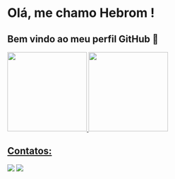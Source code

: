 # Olá, me chamo Hebrom ! 
## Bem vindo ao meu perfil GitHub 👋




<div>
<a href="https://github.com/hebroms">
<img loading="lazy" height="180em" src="https://github-readme-stats.vercel.app/api/top-langs/?username=hebroms&layout=compact&langs_count=7&theme=transparent"/>
  <img loading="lazy" height="180em" src="https://github-readme-stats.vercel.app/api?username=hebroms&show_icons=true&theme=transparent&include_all_commits=true&count_private=true"/>
</div>

## Contatos:

<div>
<a href = "mailto:hebromsouza@gmail.com"><img loading="lazy" src="https://img.shields.io/badge/Gmail-D14836?style=for-the-badge&logo=gmail&logoColor=white" target="_blank"></a>
<a href="https://www.linkedin.com/in/hebrom-c-s/" target="_blank"><img loading="lazy" src="https://img.shields.io/badge/-LinkedIn-%230077B5?style=for-the-badge&logo=linkedin&logoColor=white" target="_blank"></a>   
</div>

